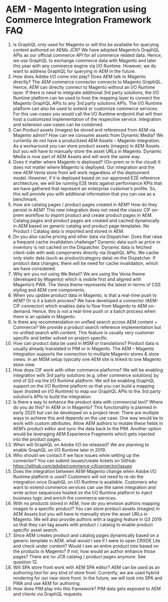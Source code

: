 # AEM - Magento Integration using Commerce Integration Framework FAQ

1. Is GraphQL only used for Magento or will this be available for querying content authored on
AEMs JCR?
We have adopted Magento’s GraphQL APIs as our official commerce API for all commerce related
data. Hence, we use GraphQL to exchange commerce data with Magento and later this year with
any commerce engine via I/O Runtime. However, we do want to address GraphQL for querying in
AEM in the future.
2. How does Adobe I/O come into play? Does AEM talk to Magento directly?
The AEM commerce connector connects to Magento GraphQL. Hence, AEM can directly connect
to Magento without an I/O Runtime layer. If there is need to integrate additional 3rd party
solutions, the I/O Runtime platform can be used to host the mapping layer to connect the
Magento GraphQL APIs to any 3rd party solutions APIs.
The I/O Runtime platform can also be used to extend or customize commerce services. For this
use-cases you would call the I/O Runtime endpoint that will then host a customized
implementation of the respective service. Integration and extension use-cases can be combined.
3. Can Product assets (images) be stored and referenced from AEM via Magento admin? How
can we consume assets from Dynamic Media?
We currently do not have a productized AEM Assets – Magento integration. As a workaround you
can store product assets (images) in AEM Assets but you will have to manually store the asset
URLs in Magento. Dynamic Media is now part of AEM Assets and will work the same way.
4. Does it matter where Magento is deployed? (On-prem or in the cloud)
It does not matter where Magento is deployed. Our integration and the new AEM Venia store
front will work regardless of the deployment model. However, if it is deployed based on our
approved E2E reference architecture, we will be running E2E tests against performance KPIs that
we have gathered that represent an enterprise customer’s profile. So, this will provide you with
additional information that you can use as a benchmark.
5. How are catalog pages / product pages created in AEM? How do they persist in AEM?
This new integration does not need the classic CIF on-prem workflow to import product and
create product pages in AEM. Catalog pages and product pages are created and cached
dynamically in AEM based on generic catalog and product page templates. No Product / Catalog
data is imported and stored in AEM.
6. Do you also cache pricing and other data via Dispatcher. Does that raise a frequent cache
invalidation challenge?
Dynamic data such as price or inventory is not cached on the Dispatcher. Dynamic data is fetched
client-side with web components directly via GraphQL APIs. We cache only static data (such as
product/category data) on the Dispatcher. If product data changes, there will be need for cache
invalidation, which we have considered.
7. Why are you not using We.Retail?
We are using the Venia theme (developed by Magento) which is mobile first and aligned with
Magento’s PWA. The Venia theme represents the latest in-terms of CSS styling and AEM core
components.
8. When you update product data in Magento, is that a real-time push to AEM? Or is it a batch
process?
We have developed a connector (AEM-CIF connector) which enables data to flow from Magento
to AEM on-demand. Hence, this is not a real-time push or a batch process when there is an
update in Magento.
9. Is there any recommendation on unified search across AEM content + Commerce?
We provide a product search reference implementation but no unified search with content. This
feature is usually very customer specific and better solved on project-specific.
10. How can product data be used in MSM or translations?
Product data is usually already translated in PIM or in Magento. The AEM – Magento Integration
supports the connection to multiple Magento stores & store views. In an MSM setup typically one
AEM site is linked to one Magento store view.
11. How does CIF work with other commerce platforms?
We will be enabling integration with 3rd party solutions (e.g. other commerce solutions) by end of
Q3 via the I/O Runtime platform. We will be enabling GraphQL support on the I/O Runtime
platform so that you can build a mapping layer (hosted on I/O Runtime) to map our GraphQL
APIs to the 3rd party solution’s APIs to build the integration.
12. Is there a way to enhance the product data with commercial text? Where do you do this? In
AEM or in Magento?
This functionality is planned in early 2020 but can be developed on a project-level. There are
multiple ways to achieve this and depends on the use case. One way would be to work with
custom attributes. Allow AEM authors to mutate these fields in AEM’s product editor and sync the
data back to the PIM. Another option would be leveraging AEM Experience Fragments which gets
injected into the product pages.
13. When will GraphQL on Adobe I/O be released?
We are planning to enable GraphQL on I/O Runtime later in 2019.
14. Who should we contact if we face issues while setting up the connector?
You can submit issues/create tickets on GitHub: https://github.com/adobe/commerce-cifconnector/issues
15. Does the integration between AEM-Magento change when Adobe I/O Runtime platform is
used?
Customers will not need to re-do the integration once GraphQL on I/O Runtime is available.
Customers who want to extend commerce services can use the same integration and write action
sequences hosted on the I/O Runtime platform to inject business logic and enrich the commerce
services.
16. With no products stored in AEM, how do you envision authors mapping images to a specific
product?
You can store product assets (images) in AEM Assets but you will have to manually store the
asset URLs in Magento. We will also provide authors with a tagging feature in Q3 2019 so that
they can tag assets with product / catalog to enable product specific asset search.
17. Since AEM creates product and catalog pages dynamically based on a generic template in
AEM, what would I see if I were to open CRXDE Lite and check under content? Would I see an
entire product tree based on the products in Magento? If not, how would an author enhance
those pages?
There are no JCR catalog / product pages anymore. See question 12.
18. Will SPA store front work with AEM SPA editor?
AEM can be used as an authoring tool for any kind of store front. Currently, we are used hybrid
rendering for our new store front. In the future, we will look into SPA and PWA and use AEM for
authoring.
19. How does PIM play into this framework?
PIM data gets exposed to AEM and clients via GraphQL requests.